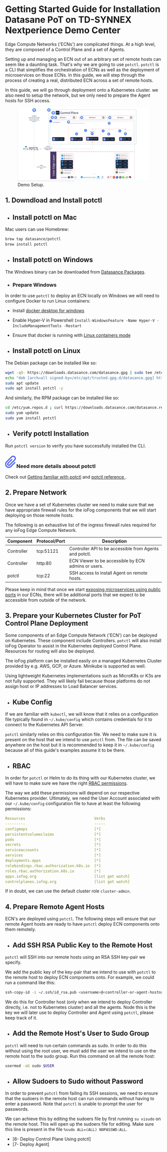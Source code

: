 # Getting Started Guide for Installation Datasane PoT on TD-SYNNEX Nextperience Demo Center


Edge Compute Networks ('ECNs') are complicated things. At a high level, they are composed of a Control Plane and a set of Agents.

Setting up and managing an ECN out of an arbitrary set of remote hosts can seem like a daunting task. That's why we are going to use `potctl`. `potctl` is a CLI that simplifies the orchestration of ECNs as well as the deployment of microservices on those ECNs. In this guide, we will step through the process of creating a real, distributed ECN across a set of remote hosts.

In this guide, we will go through deployment onto a Kubernetes cluster.  we also need to setup the network, but we only need to prepare the Agent hosts for SSH access.

<figure>
  <img src="/images/nextperience.png" alt="">
  <figcaption>Demo Setup.</figcaption>
</figure>

##  1. Downdload and Install potctl

- ## Install potctl on Mac

Mac users can use Homebrew:

```bash
brew tap datasance/potctl
brew install potctl
```

- ## Install potctl on Windows

The Windows binary can be downloaded from [Datasance Packages](https://github.com/Datasance/potctl/releases/download/v1.0.0/potctl.exe).

- ### Prepare Windows

In order to use `potctl` to deploy an ECN locally on Windows we will need to configure Docker to run Linux containers:

- Install [docker desktop for windows](https://download.docker.com/win/stable/Docker%20Desktop%20Installer.exe)
- Enable Hyper-V in Powershell `Install-WindowsFeature -Name Hyper-V -IncludeManagementTools -Restart`
- Ensure that docker is running with [Linux containers mode](https://docs.docker.com/docker-for-windows/#switch-between-windows-and-linux-containers)

- ## Install potctl on Linux

The Debian package can be installed like so:

```bash
wget -qO- https://downloads.datasance.com/datasance.gpg | sudo tee /etc/apt/trusted.gpg.d/datasance.gpg >/dev/null
echo "deb [arch=all signed-by=/etc/apt/trusted.gpg.d/datasance.gpg] https://downloads.datasance.com/deb stable main" | sudo tee /etc/apt/sources.list.d/datansance.list >/dev/null
sudo apt update
sudo apt install potctl -y

```

And similarly, the RPM package can be installed like so:

```bash
cd /etc/yum.repos.d ; curl https://downloads.datasance.com/datasance.repo -LO
sudo yum update
sudo yum install potctl
```

- ## Verify potctl Installation

Run `potctl version` to verify you have successfully installed the CLI.

<aside class="notifications note">
  <h3><img src="/images/icos/ico-note.svg" alt="">Need more details aboout potctl</h3>
  <p> </p>
 </aside>

Check out [Getting familiar with potctl](https://docs.datasance.com/#/./ioFog_3.0/potctl/getting-familiar) and [potctl reference ](https://docs.datasance.com/#/./ioFog_3.0/reference-potctl/reference-kinds).




##  2. Prepare Network

Once we have a set of Kubernetes cluster we need to make sure that we have appropriate firewall rules for the ioFog components that we will start deploying on those remote hosts.

The following is an exhaustive list of the ingress firewall rules required for any ioFog Edge Compute Network.

| Component  | Protocol/Port | Description                                                       |
| ---------- | ------------- | ----------------------------------------------------------------- |
| Controller | tcp:51121     | Controller API to be accessible from Agents and potctl.         |
| Controller | http:80       | ECN Viewer to be accessible by ECN admins or users.               |
| potctl   | tcp:22        | SSH access to install Agent on remote hosts. |

Please keep in mind that once we start [exposing microservices using public ports](https://docs.datasance.com/#/./ioFog_3.0/applications/microservice-exposing) in our ECNs, there will be additional ports that we expect to be accessible from outside of the network.





##  3. Prepare your Kubernetes Cluster for PoT Control Plane Deployment

Some components of an Edge Compute Network ('ECN') can be deployed on Kubernetes. These component include Controllers. `potctl` will also install ioFog Operator to assist in the Kubernetes deployed Control Plane. Resources for routing will also be deployed.

The ioFog platform can be installed easily on a managed Kubernetes Cluster provided by e.g. AWS, GCP, or Azure. Minikube is supported as well.

Using lightweight Kubernetes implementations such as MicroK8s or K3s are not fully supported. They will likely fail because those platforms do not assign host or IP addresses to Load Balancer services.

- ## Kube Config

If we are familiar with `kubectl`, we will know that it relies on a configuration file typically found in `~/.kube/config` which contains credentials for it to connect to the Kubernetes API Server.

`potctl` similarly relies on this configuration file. We need to make sure it is present on the host that we intend to use `potctl` from. The file can be saved anywhere on the host but it is recommended to keep it in `~/.kube/config` because all of this guide's examples assume it to be there.

- ## RBAC

In order for `potctl` or Helm to do its thing with our Kubernetes cluster, we will have to make sure we have the right [RBAC permissions](https://kubernetes.io/docs/reference/access-authn-authz/rbac/).

The way we add these permissions will depend on our respective Kubernetes provider. Ultimately, we need the User Account associated with our `~/.kube/config` configuration file to have at least the following permissions:

```yaml
Resources                               Verbs
---------                               -----
configmaps                              [*]
persistentvolumeclaims                  [*]
pods                                    [*]
secrets                                 [*]
serviceaccounts                         [*]
services                                [*]
deployments.apps                        [*]
rolebindings.rbac.authorization.k8s.io  [*]
roles.rbac.authorization.k8s.io         [*]
apps.iofog.org                          [list get watch]
controlplanes.iofog.org                 [list get watch]
```

If in doubt, we can use the default cluster role `cluster-admin`.



##  4. Prepare Remote Agent Hosts

ECN's are deployed using `potctl`. The following steps will ensure that our remote Agent hosts are ready to have `potctl` deploy ECN components onto them remotely.

- ## Add SSH RSA Public Key to the Remote Host

`potctl` will SSH into our remote hosts using an RSA SSH key-pair we specify.

We add the public key of the key-pair that we intend to use with `potctl` to the remote host to deploy ECN components onto. For example, we could run a command like this:

```bash
ssh-copy-id -i ~/.ssh/id_rsa.pub <username>@<controller-or-agent-hostname>
```

We do this for Controller host (only when we intend to deploy Controller directly, i.e. not to Kubernetes cluster) and all the agents. Node this is the key we will later use to deploy Controller and Agent using `potctl`, please keep track of it.

- ## Add the Remote Host's User to Sudo Group

`potctl` will need to run certain commands as sudo. In order to do this without using the root user, we must add the user we intend to use on the remote host to the sudo group. Run this command on all the remote host:

```bash
usermod -aG sudo $USER
```

- ## Allow Sudoers to Sudo without Password

In order to prevent `potctl` from failing its SSH sessions, we need to ensure that the sudoers in the remote host can run commands without having to enter a password. Note that `potctl` is unable to prompt the user for passwords.

We can achieve this by editing the sudoers file by first running `su visudo` on the remote host. This will open up the sudoers file for editing. Make sure this line is present in the file `%sudo ALL=(ALL) NOPASSWD:ALL`.



- [6- Deploy Control Plane Using potctl]
- [7- Deploy Agent]


